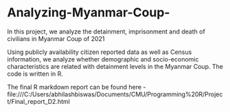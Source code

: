 # Analyzing-Myanmar-Coup-
In this project, we analyze the detainment, imprisonment and death of civilians in Myanmar Coup of 2021

Using publicly availability citizen reported data as well as Census information, we analyze whether demographic and socio-economic characteristics are related with detainment levels in the Myanmar Coup. The code is written in R. 

The final R markdown report can be found here - file:///C:/Users/abhilashbiswas/Documents/CMU/Programming%20R/Project/Final_report_D2.html
